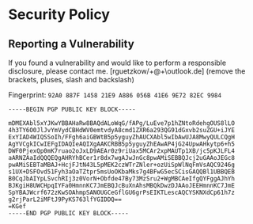 # Security Policy

## Reporting a Vulnerability

If you found a vulnerability and would like to perform a responsible disclosure, please contact me. [rguetzkow/+@+\outlook.de] (remove the brackets, pluses, slash and backslash)

Fingerprint: `92A0 887F 1458 21E9 A886 056B 41E6 9E72 82EC 9984`

```
-----BEGIN PGP PUBLIC KEY BLOCK-----

mDMEXAbl5xYJKwYBBAHaRw8BAQdALoWqG/fAPg/LuEve7p1hZNtoRdehgOUS8lLO
4h3TY6O0JlJvYmVydCBHdWV0emtvdyA8cmd1ZXR6a293QG91dGxvb2suZGU+iJYE
ExYIAD4WIQSSoIh/FFgh6aiGBWtB5p5yguyZhAUCXAbl5wIbAwUJA8MwyQULCQgH
AgYVCgkICwIEFgIDAQIeAQIXgAAKCRBB5p5yguyZhEAwAP4jG24UpwAHkytp6+h5
DWF0PjexQp0mK7ruao2oJxLD9AEAr0z9riUax5MCAr2xpMAUTp1XB/jc5pKJLFL4
aARNZAaIdQQQEQgAHRYhBCer1r8dx7wgAJwJnGc8pwAMiSEBBQJcj2uGAAoJEGc8
pwAMiSEBTaMBAJ+HcjFJtN43L5pMEK2czWTrZNler+ozUiSpWlNqFmVsAQC9246g
s1UX+DSFOvd51Fyh3aOaTZtpr5msUoOKbaMks7g4BFwG5ecSCisGAQQBl1UBBQEB
B0CqJbAIYpLSvchRIj3z0VorN+Obfde47By73MzSru2+WgMBCAeIfgQYFggAJhYh
BJKgiH8UWCHpqIYFa0HmnnKC7JmEBQJcBuXnAhsMBQkDwzDJAAoJEEHmnnKC7JmE
SpYBAJWcrf672zKwSOAhmpSANOUGCeGflGU6grPsEIKTLescAQCYSKNXdCp61h7z
g2rjParL2iMFtJ9PyKS763lfYGIDDQ==
=KGef
-----END PGP PUBLIC KEY BLOCK-----
```
